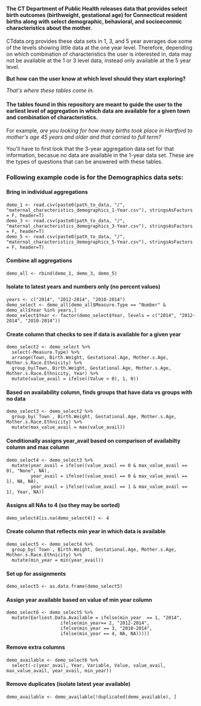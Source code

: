 #### The CT Department of Public Health releases data that provides select birth outcomes (birthweight, gestational age) for Connecticut resident births along with select demographic, behavioral, and socioeconmic characteristics about the mother. 

CTdata.org provides these data sets in 1, 3, and 5 year averages due some of the levels showing little data at the one year level. Therefore, depending on which combination of characteristics the user is interested in, data may not be available at the 1 or 3 level data, instead only available at the 5 year level. 

**But how can the user know at which level should they start exploring?**

*That's where these tables come in.* 

#### The tables found in this repository are meant to guide the user to the earliest level of aggregation in which data are available for a given town and combination of characteristics. 

For example, *are you looking for how many births took place in Hartford to mother's age 45 years and older and that carried to full term?* 

You'll have to first look that the 3-year aggregation data set for that information, becasue no data are available in the 1-year data set. These are the types of questions that can be answered with these tables. 

### Following example code is for the Demographics data sets:

#### Bring in individual aggregations
~~~
demo_1 <- read.csv(paste0(path_to_data, "/", "maternal_characteristics_demographics_1-Year.csv"), stringsAsFactors = F, header=T)
demo_3 <- read.csv(paste0(path_to_data, "/", "maternal_characteristics_demographics_3-Year.csv"), stringsAsFactors = F, header=T)
demo_5 <- read.csv(paste0(path_to_data, "/", "maternal_characteristics_demographics_5-Year.csv"), stringsAsFactors = F, header=T)
~~~

#### Combine all aggregations
~~~
demo_all <- rbind(demo_1, demo_3, demo_5)
~~~

#### Isolate to latest years and numbers only (no percent values)
~~~
years <- c("2014", "2012-2014", "2010-2014")
demo_select <- demo_all[demo_all$Measure.Type == "Number" & demo_all$Year %in% years,]
demo_select$Year <- factor(demo_select$Year, levels = c("2014", "2012-2014", "2010-2014"))
~~~

#### Create column that checks to see if data is available for a given year
~~~
demo_select2 <- demo_select %>% 
  select(-Measure.Type) %>% 
  arrange(Town, Birth.Weight, Gestational.Age, Mother.s.Age, Mother.s.Race.Ethnicity) %>% 
  group_by(Town, Birth.Weight, Gestational.Age, Mother.s.Age, Mother.s.Race.Ethnicity, Year) %>% 
  mutate(value_avail = ifelse((Value > 0), 1, 0)) 
~~~

#### Based on availability column, finds groups that have data vs groups with no data
~~~
demo_select3 <- demo_select2 %>% 
  group_by(`Town`, Birth.Weight, Gestational.Age, Mother.s.Age, Mother.s.Race.Ethnicity) %>% 
  mutate(max_value_avail = max(value_avail))
~~~

#### Conditionally assigns year_avail based on comparison of availabilty column and max column
~~~
demo_select4 <- demo_select3 %>% 
  mutate(year_avail = ifelse((value_avail == 0 & max_value_avail == 0), "None", NA), 
         year_avail = ifelse((value_avail == 0 & max_value_avail == 1), NA, NA), 
         year_avail = ifelse((value_avail == 1 & max_value_avail == 1), Year, NA))
~~~

#### Assigns all NAs to 4 (so they may be sorted)
~~~
demo_select4[is.na(demo_select4)] <- 4
~~~

#### Create column that reflects min year in which data is available
~~~
demo_select5 <- demo_select4 %>% 
  group_by(`Town`, Birth.Weight, Gestational.Age, Mother.s.Age, Mother.s.Race.Ethnicity) %>% 
  mutate(min_year = min(year_avail))
~~~

#### Set up for assignments
~~~
demo_select5 <- as.data.frame(demo_select5)
~~~

#### Assign year available based on value of min year column
~~~
demo_select6 <- demo_select5 %>% 
  mutate(Earliest.Data.Available = ifelse(min_year  == 1, "2014",
                    ifelse(min_year== 2, "2012-2014",
                    ifelse(min_year == 3, "2010-2014",
                    ifelse(min_year == 4, NA, NA)))))
~~~

#### Remove extra columns
~~~
demo_available <- demo_select6 %>% 
  select(-c(year_avail, Year, Variable, Value, value_avail, max_value_avail, year_avail, min_year))
~~~

#### Remove duplicates (isolate latest year available)
~~~
demo_available <- demo_available[!duplicated(demo_available), ]
~~~




